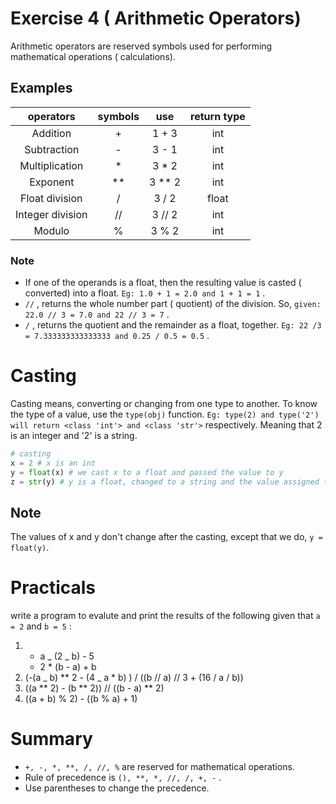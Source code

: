 # Exercise 4 ( Arithmetic Operators)

Arithmetic operators are reserved symbols used for performing mathematical operations ( calculations).

## Examples

|    operators     | symbols |   use    | return type |
| :--------------: | :-----: | :------: | :---------: |
|     Addition     |    +    |  1 + 3   |     int     |
|   Subtraction    |    -    |  3 - 1   |     int     |
|  Multiplication  |   \*    |  3 \* 2  |     int     |
|     Exponent     |  \*\*   | 3 \*\* 2 |     int     |
|  Float division  |    /    |  3 / 2   |    float    |
| Integer division |   //    |  3 // 2  |     int     |
|      Modulo      |    %    |  3 % 2   |     int     |

### Note

- If one of the operands is a float, then the resulting value is casted ( converted) into a float. `Eg: 1.0 + 1 = 2.0 and 1 + 1 = 1` .
- `//` , returns the whole number part ( quotient) of the division. So, `given: 22.0 // 3 = 7.0 and 22 // 3 = 7` .
- `/` , returns the quotient and the remainder as a float, together. `Eg: 22 /3 = 7.333333333333333 and 0.25 / 0.5 = 0.5` .

# Casting

Casting means, converting or changing from one type to another. To know the type of a value, use the `type(obj)` function. `Eg: type(2) and type('2') will return <class 'int'> and <class 'str'>` respectively. Meaning that 2 is an integer and '2' is a string.

```python
# casting
x = 2 # x is an int
y = float(x) # we cast x to a float and passed the value to y
z = str(y) # y is a float, changed to a string and the value assigned to z
```

## Note

The values of x and y don't change after the casting, except that we do, `y = float(y)`.

# Practicals

write a program to evalute and print the results of the following given that `a = 2` and `b = 5` :

1.  - a _ (2 _ b) - 5
    - 2 \* (b - a) + b
1.  (-(a _ b) \*\* 2 - (4 _ a \* b) ) / ((b // a) // 3 + (16 / a / b))
1.  ((a ** 2) - (b ** 2)) // ((b - a) \*\* 2)
1.  ((a + b) % 2) - ((b % a) + 1)

# Summary

- `+, -, *, **, /, //, %` are reserved for mathematical operations.
- Rule of precedence is `(), **, *, //, /, +, -` .
- Use parentheses to change the precedence.
